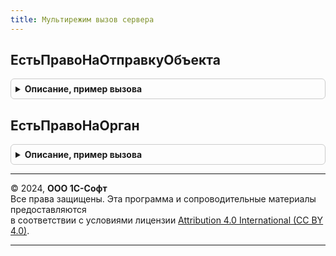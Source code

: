 ```yaml
---
title: Мультирежим вызов сервера
---
```



## ЕстьПравоНаОтправкуОбъекта
<details style="margin: 1em 0; padding: 0.5em; border: 1px solid #ccc; border-radius: 6px;">

<summary style="font-weight: bold; cursor: pointer;">Описание, пример вызова</summary>

```bsl

Функция ЕстьПравоНаОтправкуОбъекта(СсылкаНаОбъект) Экспорт
```

Пример вызова
```bsl
Результат = МультирежимВызовСервера.ЕстьПравоНаОтправкуОбъекта(СсылкаНаОбъект) 
```
</details>

## ЕстьПравоНаОрган
<details style="margin: 1em 0; padding: 0.5em; border: 1px solid #ccc; border-radius: 6px;">

<summary style="font-weight: bold; cursor: pointer;">Описание, пример вызова</summary>

```bsl

Функция ЕстьПравоНаОрган(УчетнаяЗапись, Направление) Экспорт
```

Пример вызова
```bsl
Результат = МультирежимВызовСервера.ЕстьПравоНаОрган(УчетнаяЗапись, Направление) 
```
</details>

---

© 2024, **ООО 1С-Софт**  
Все права защищены. Эта программа и сопроводительные материалы предоставляются  
в соответствии с условиями лицензии [Attribution 4.0 International (CC BY 4.0)](https://creativecommons.org/licenses/by/4.0/legalcode).

---
